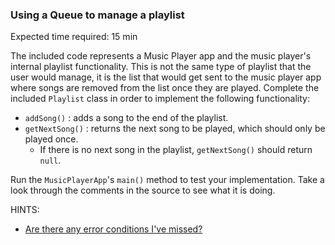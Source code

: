 ### Using a Queue to manage a playlist

Expected time required: 15 min

The included code represents a Music Player app and the music player's internal playlist
functionality. This is not the same type of playlist that the user would manage, it is the list
that would get sent to the music player app where songs are removed from the list once they are
played. Complete the included `Playlist` class in order to implement the following functionality:

* `addSong()` : adds a song to the end of the playlist.
* `getNextSong()` : returns the next song to be played, which should only be played once.
  * If there is no next song in the playlist, `getNextSong()` should return `null`.

Run the `MusicPlayerApp`'s `main()` method to test your implementation. Take a look through the comments in the
source to see what it is doing.

HINTS:
* [Are there any error conditions I've missed?](hints/hint-01.md)
